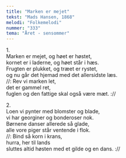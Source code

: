 ```yaml
---
title: "Marken er mejet"
tekst: "Mads Hansen, 1868"
melodi: "Folkemelodi"
nummer: "333"
tema: "Året - sensommer"
---
```

1.<br>
Marken er mejet, og høet er høstet,<br>
kornet er i laderne, og høet står i hæs.<br>
Frugten er plukket, og træet er rystet,<br>
og nu går det hjemad med det allersidste læs.<br>
//: Rev vi marken let,<br>
det er gammel ret,<br>
fuglen og den fattige skal også være mæt. :// <br>

2.<br>
Loen vi pynter med blomster og blade,<br>
vi har georginer og bonderoser nok.<br>
Børnene danser allerede så glade,<br>
alle vore piger står ventende i flok.<br>
//: Bind så korn i krans,<br>
hurra, her til lands<br>
sluttes altid høsten med et gilde og en dans. :// <br>
